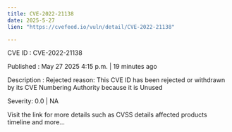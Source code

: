 ```yaml
---
title: CVE-2022-21138
date: 2025-5-27
lien: "https://cvefeed.io/vuln/detail/CVE-2022-21138"

---
```


CVE ID : CVE-2022-21138

Published :  May 27
2025
4:15 p.m. | 19 minutes ago

Description : Rejected reason: This CVE ID has been rejected or withdrawn by its CVE Numbering Authority because it is Unused

Severity: 0.0 | NA

Visit the link for more details
such as CVSS details
affected products
timeline
and more...
